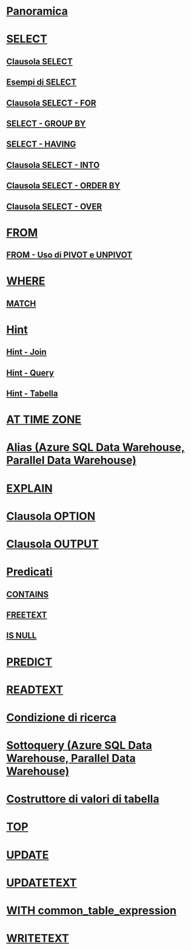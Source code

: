 # [Panoramica](queries.md)  
# [SELECT](select-transact-sql.md)  
## [Clausola SELECT](select-clause-transact-sql.md)  
## [Esempi di SELECT](select-examples-transact-sql.md)  
## [Clausola SELECT - FOR](select-for-clause-transact-sql.md)  
## [SELECT - GROUP BY](select-group-by-transact-sql.md)  
## [SELECT - HAVING](select-having-transact-sql.md)  
## [Clausola SELECT - INTO](select-into-clause-transact-sql.md)  
## [Clausola SELECT - ORDER BY](select-order-by-clause-transact-sql.md)  
## [Clausola SELECT - OVER](select-over-clause-transact-sql.md)  
# [FROM](from-transact-sql.md)  
## [FROM - Uso di PIVOT e UNPIVOT](from-using-pivot-and-unpivot.md)  
# [WHERE](where-transact-sql.md)  
## [MATCH](match-sql-graph.md)  
# [Hint](hints-transact-sql.md)  
## [Hint - Join](hints-transact-sql-join.md)  
## [Hint - Query](hints-transact-sql-query.md)  
## [Hint - Tabella](hints-transact-sql-table.md)  
# [AT TIME ZONE](at-time-zone-transact-sql.md)  
# [Alias (Azure SQL Data Warehouse, Parallel Data Warehouse)](aliasing-azure-sql-data-warehouse-parallel-data-warehouse.md)  
# [EXPLAIN](explain-transact-sql.md)  
# [Clausola OPTION](option-clause-transact-sql.md)  
# [Clausola OUTPUT](output-clause-transact-sql.md)  
# [Predicati](predicates.md)  
## [CONTAINS](contains-transact-sql.md)  
## [FREETEXT](freetext-transact-sql.md)  
## [IS NULL](is-null-transact-sql.md)  
# [PREDICT](predict-transact-sql.md)
# [READTEXT](readtext-transact-sql.md)  
# [Condizione di ricerca](search-condition-transact-sql.md)  
# [Sottoquery (Azure SQL Data Warehouse, Parallel Data Warehouse)](subqueries-azure-sql-data-warehouse-parallel-data-warehouse.md)  
# [Costruttore di valori di tabella](table-value-constructor-transact-sql.md)  
# [TOP](top-transact-sql.md)  
# [UPDATE](update-transact-sql.md)  
# [UPDATETEXT](updatetext-transact-sql.md)  
# [WITH common_table_expression](with-common-table-expression-transact-sql.md)  
# [WRITETEXT](writetext-transact-sql.md)  

